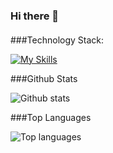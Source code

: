 ### Hi there 👋

#### 

<!--
**NIrajan-15/NIrajan-15** is a ✨ _special_ ✨ repository because its `README.md` (this file) appears on your GitHub profile.

Here are some ideas to get you started:

- 🔭 I’m currently working on ...
- 🌱 I’m currently learning ...
- 👯 I’m looking to collaborate on ...
- 🤔 I’m looking for help with ...
- 💬 Ask me about ...
- 📫 How to reach me: ...
- 😄 Pronouns: ...
- ⚡ Fun fact: ...
-->

###Technology Stack:

[![My Skills](https://skills.thijs.gg/icons?i=java,py,js,html,css,react,mysql,postgres,docker,git,figmafigma&theme=light)](https://skills.thijs.gg)

###Github Stats

![Github stats](https://github-readme-stats.vercel.app/api?username=NIrajan-15&count_private=true&show_icons=true&theme=radical) 

###Top Languages

![Top languages](https://github-readme-stats.vercel.app/api/top-langs/?username=NIrajan-15&show_icons=true&theme=radical)
